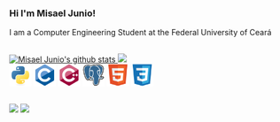 ### Hi I'm Misael Junio!
I am a Computer Engineering Student at the Federal University of Ceará

##

<div align="left">
  <a href="https://github.com/misaeljunio/github-readme-stats">
  <img height="200em" src="https://github-readme-stats.vercel.app/api?username=misaeljunio&show_icons=true&hide_border=true&theme=react" alt="Misael Junio's github stats" />
  <img height="131" src="https://github-readme-stats.vercel.app/api/top-langs/?username=misaeljunio&layout=compact&hide_border=true&theme=react" />
  </a>
</div>

<div align="left">
  <code><img height="40" src="https://raw.githubusercontent.com/devicons/devicon/master/icons/python/python-original.svg"></code>
  <code><img height="40" src="https://raw.githubusercontent.com/devicons/devicon/master/icons/c/c-original.svg"></code>
  <code><img height="40" src="https://raw.githubusercontent.com/devicons/devicon/master/icons/cplusplus/cplusplus-original.svg"></code>
  <code><img height="40" src="https://raw.githubusercontent.com/devicons/devicon/master/icons/postgresql/postgresql-original.svg"></code>
  <code><img height="40" src="https://raw.githubusercontent.com/devicons/devicon/master/icons/html5/html5-original.svg"></code>  
  <code><img height="40" src="https://raw.githubusercontent.com/devicons/devicon/master/icons/css3/css3-original.svg"></code>
</div>

##

<div>  
  <a href="https://www.linkedin.com/in/misaeljunio/" target="_blank"><img height="30" src="https://img.shields.io/badge/-LinkedIn-%230077B5?style=for-the-badge&logo=linkedin&logoColor=white"></a>
  <a href = "mailto:misaeljunio150@gmail.com" target="_blank"><img height="30" src="https://img.shields.io/badge/-Gmail-%23333?style=for-the-badge&logo=gmail&logoColor=white"></a> 
</div>
